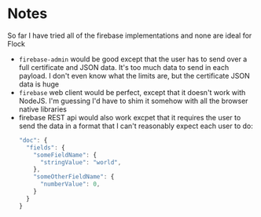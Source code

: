 # Notes

So far I have tried all of the firebase implementations and none are ideal for Flock

- `firebase-admin` would be good except that the user has to send over a full certificate and JSON data. It's too much data to send in each payload. I don't even know what the limits are, but the certificate JSON data is huge
- `firebase` web client would be perfect, except that it doesn't work with NodeJS. I'm guessing I'd have to shim it somehow with all the browser native libraries
- firebase REST api would also work excpet that it requires the user to send the data in a format that I can't reasonably expect each user to do:
    ```javascript
    "doc": {
      "fields": {
        "someFieldName": {
          "stringValue": "world",
        },
        "someOtherFieldName": {
          "numberValue": 0,
        }
      }
    }
    ```